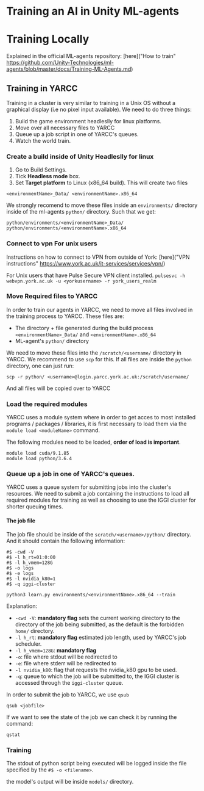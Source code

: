 # Training an AI in Unity ML-agents

# Training Locally

Explained in the official ML-agents repository: [here]("How to train" https://github.com/Unity-Technologies/ml-agents/blob/master/docs/Training-ML-Agents.md)

## Training in YARCC

Training in a cluster is very similar to training in a Unix OS without a graphical display (i.e no pixel input available). We need to do three things:

1. Build the game environment headleslly for linux platforms.
2. Move over all necessary files to YARCC 
3. Queue up a job script in one of YARCC's queues.
4. Watch the world train.

### Create a build inside of Unity Headleslly for linux
1. Go to Build Settings.
1. Tick **Headless mode** box.
2. Set **Target platform** to Linux (x86_64 build).
This will create two files

`
<environmentName>_Data/
<environmentName>.x86_64
`

We strongly recomend to move these files inside an `environments/` directory inside of the ml-agents `python/` directory. Such that we get:

`
python/environments/<environmentName>_Data/
python/environments/<environmentName>.x86_64
`

### Connect to vpn For unix users
Instructions on how to connect to VPN from outside of York: [here]("VPN instructions" https://www.york.ac.uk/it-services/services/vpn/)

For Unix users that have Pulse Secure VPN client installed.
`pulsesvc -h webvpn.york.ac.uk -u <yorkusername> -r york_users_realm`

### Move Required files to YARCC

In order to train our agents in YARCC, we need to move all files involved in the training process to YARCC. These files are:

+ The directory + file generated during the build process `<environmentName>_Data/` and `<environmentName>.x86_64`
+ ML-agent's `python/` directory

We need to move these files into the `/scratch/<username/` directory in YARCC. We recommend to use `scp` for this. If all files are inside the `python` directory, one can just run:

`scp -r python/ <username>@login.yarcc.york.ac.uk:/scratch/username/`

And all files will be copied over to YARCC

### Load the required modules

YARCC uses a module system where in order to get acces to most installed programs / packages / libraries, it is first necessary to load them via the `module load <moduleName>` command.

The following modules need to be loaded, **order of load is important**.

```
module load cuda/9.1.85
module load python/3.6.4
```

### Queue up a job in one of YARCC's queues.

YARCC uses a queue system for submitting jobs into the cluster's resources. We need to submit a job containing the instructions to load all required modules for training as well as choosing to use the IGGI cluster for shorter queuing times.

#### The job file

The job file should be inside of the `scratch/<username>/python/` directory. And it should contain the following information:

```
#$ -cwd -V
#$ -l h_rt=01:0:00
#$ -l h_vmem=128G
#$ -o logs
#$ -e logs
#$ -l nvidia_k80=1
#$ -q iggi-cluster

python3 learn.py environments/<environmentName>.x86_64 --train
```

Explanation:
+ `-cwd -V`: **mandatory flag** sets the current working directory to the directory of the job being submitted, as the default is the forbidden `home/` directory.
+ `-l h_rt`: **mandatory flag** estimated job length, used by YARCC's job scheduler.
+ `-l h_vmem=128G`: **mandatory flag**
+ `-o`: file where stdout will be redirected to
+ `-e`: file where stderr will be redirected to
+ `-l nvidia_k80`: flag that requests the nvidia_k80 gpu to be used.
+ `-q`: queue to which the job will be submitted to, the IGGI cluster is accessed through the `iggi-cluster` queue.

In order to submit the job to YARCC, we use `qsub`

`qsub <jobfile>`

If we want to see the state of the job we can check it by running the command:

`qstat`

### Training

The stdout of python script being executed will be logged inside the file specified by the `#$ -o <filename>`.

the model's output will be inside `models/` directory.
